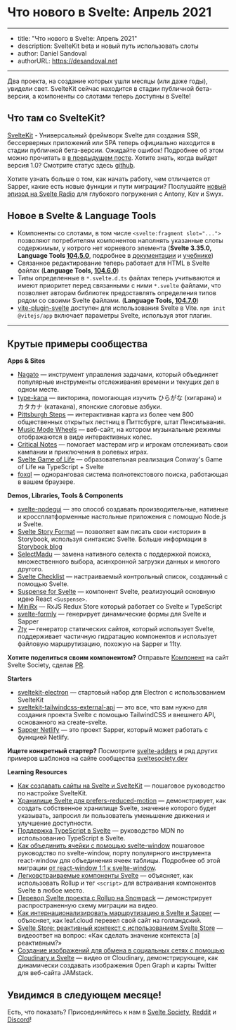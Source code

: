 # Что нового в Svelte: Апрель 2021

---
- title: "Что нового в Svelte: Апрель 2021"
- description: SvelteKit beta и новый путь использовать слоты
- author: Daniel Sandoval
- authorURL: https://desandoval.net
---

Два проекта, на создание которых ушли месяцы (или даже годы), увидели свет. SvelteKit сейчас находится в стадии публичной бета-версии, а компоненты со слотами теперь доступны в Svelte!

## Что там со SvelteKit?
[SvelteKit](https://kit.svelte.dev/) - Универсальный фреймворк Svelte для создания SSR, бессерверных приложений или SPA теперь официально находится в стадии публичной бета-версии. Ожидайте ошибок! Подробнее об этом можно прочитать в [в предыдущем посте](https://ru.svelte.dev/blog/sveltekit-beta). Хотите знать, когда выйдет версия 1.0? Смотрите статус здесь [github](https://github.com/sveltejs/kit/milestone/2).

Хотите узнать больше о том, как начать работу, чем отличается от Sapper, какие есть новые функции и пути миграции? Послушайте [новый эпизод на Svelte Radio](https://www.svelteradio.com/episodes/svelte-kit-public-beta) для глубокого погружения с Antony, Kev и Swyx.

## Новое в Svelte & Language Tools
- Компоненты со слотами, в том числе `<svelte:fragment slot="...">` позволяют потребителям компонентов наполнять указанные слоты содержимым, у котрого нет корневого элемента (**Svelte 3.35.0, Language Tools [104.5.0](https://github.com/sveltejs/language-tools/releases/tag/extensions-104.5.0)**, подробнее в [документации](https://ru.svelte.dev/docs#template-syntax-svelte-fragment) и [учебнике](https://ru.svelte.dev/tutorial/svelte-fragment))
- Связанное редактирование теперь работает для HTML в Svelte файлах (**Language Tools, [104.6.0](https://github.com/sveltejs/language-tools/releases/tag/extensions-104.6.0)**)
- Типы определенные в `*.svelte.d.ts` файлах теперь учитываются и имеют приоритет перед связанными с ними `*.svelte` файлами, что позволяет авторам библиотек предоставлять определения типов рядом со своими Svelte файлами. (**Language Tools, [104.7.0](https://github.com/sveltejs/language-tools/releases/tag/extensions-104.7.0)**)
- [vite-plugin-svelte](https://github.com/sveltejs/vite-plugin-svelte) доступен для использования Svelte в Vite. `npm init @vitejs/app` включает параметры Svelte, используя этот плагин.

---

## Крутые примеры сообщества

**Apps & Sites**

- [Nagato](https://nagato.app/) — инструмент управления задачами, который объединяет популярные инструменты отслеживания времени и текущих дел в одном месте.
- [type-kana](https://type-kana.cass.moe/setup) — викторина, помогающая изучить ひらがな (хигарана) и カタカナ (катакана), японские слоговые азбуки.
- [Pittsburgh Steps](https://pittsburgh-steps.samlearner.com/) — интерактивная карта из более чем 800 общественных открытых лестниц в Питтсбурге, штат Пенсильвания.
- [Music Mode Wheels](https://tobx.github.io/music-mode-wheels/) — веб-сайт, на котором музыкальные режимы отображаются в виде интерактивных колес.
- [Critical Notes](https://www.critical-notes.com/) — помогает мастерам игр и игрокам отслеживать свои кампании и приключения в ролевых играх.
- [Svelte Game of Life](https://github.com/alanrsoares/svelte-game-of-life) — образовательная реализация Conway's Game of Life на TypeScript + Svelte
- [foxql](https://github.com/foxql) — одноранговая система полнотекстового поиска, работающая в вашем браузере.


**Demos, Libraries, Tools & Components**

- [svelte-nodegui](https://github.com/nodegui/svelte-nodegui) — это способ создавать производительные, нативные и кроссплатформенные настольные приложения с помощью Node.js и Svelte.
- [Svelte Story Format](https://www.npmjs.com/package/@storybook/addon-svelte-csf) — позволяет вам писать свои «истории» в Storybook, используя синтаксис Svelte. Больше информации в [Storybook blog](https://storybook.js.org/blog/storybook-for-svelte/)
- [SelectMadu](https://github.com/pavish/select-madu) — замена нативного селекта с поддержкой поиска, множественного выбора, асинхронной загрузки данных и многого другого.
- [Svelte Checklist](https://www.npmjs.com/package/svelte-checklist) — настраиваемый контрольный список, созданный с помощью Svelte.
- [Suspense for Svelte](https://www.npmjs.com/package/@jamcart/suspense) — компонент Svelte, реализующий основную идею React `<Suspense>`.
- [MiniRx](https://spierala.github.io/mini-rx-store/) — RxJS Redux Store который работает со Svelte и TypeScript
- [svelte-formly](https://github.com/arabdevelop/svelte-formly) — генерирует динамические формы для Svelte и Sapper
- [7ty](https://www.npmjs.com/package/@jamcart/7ty) — генератор статических сайтов, который использует Svelte, поддерживает частичную гидратацию компонентов и использует файловую маршрутизацию, похожую на Sapper и 11ty.

**Хотите поделиться своим компонентом?** Отправьте [Компонент](https://sveltesociety.dev/components) на сайт Svelte Society, сделав [PR](https://github.com/svelte-society/sveltesociety.dev/blob/master/src/pages/components/components.json).


**Starters**

- [sveltekit-electron](https://github.com/FractalHQ/sveltekit-electron) — стартовый набор для Electron с использованием SvelteKit
- [sveltekit-tailwindcss-external-api](https://github.com/acidlake/sveltekit-tailwindcss-external-api) — это все, что вам нужно для создания проекта Svelte с помощью TailwindCSS и внешнего API, основанного на create-svelte.
- [Sapper Netlify](https://www.npmjs.com/package/sapper-netlify) — это проект Sapper, который может работать с функцией Netlify.


**Ищете конкретный стартер?** Посмотрите [svelte-adders](https://github.com/svelte-add/svelte-adders) и ряд других примеров шаблонов на сайте сообщества [sveltesociety.dev](https://sveltesociety.dev/templates/)

**Learning Resources**
- [Как создавать сайты на Svelte и SvelteKit](https://prismic.io/blog/svelte-sveltekit-tutorial) — пошаговое руководство по настройке SvelteKit.
- [Хранилище Svelte для prefers-reduced-motion](https://geoffrich.net/posts/svelte-prefers-reduced-motion-store/) — демонстрирует, как создать собственное хранилище Svelte, значение которого будет указывать, запросил ли пользователь уменьшение движения и улучшение доступности.
- [Поддержка TypeScript в Svelte](https://developer.mozilla.org/en-US/docs/Learn/Tools_and_testing/Client-side_JavaScript_frameworks/Svelte_TypeScript) — руководство MDN по использованию TypeScript в Svelte.
- [Как объединить ячейки с помощью svelte-window](https://gradientdescent.de/merging-cells/) пошаговое руководство по svelte-window, порту популярного инструмента react-window для объединения ячеек таблицы. Подробнее об этой миграции [от react-window 1:1 к svelte-window](https://gradientdescent.de/porting-react-window/).
- [Легковстраиваемые компоненты Svelte](https://codeandlife.com/2021/03/06/easy-to-embed-svelte-components/) — объясняет, как использовать Rollup и тег `<script>` для встраивания компонентов Svelte в любое место.
- [Перевод Svelte проекта с Rollup на Snowpack](https://www.youtube.com/watch?v=-sHcqj4YLeQ) — демонстрирует распространенную схему миграции на видео.
- [Как интернационализировать маршрутизацию в Svelte и Sapper](https://www.leaf.cloud/blog/how-to-internationalize-routing-in-svelte-sapper?utm_medium=story&utm_source=reddit.com&utm_campaign=awareness&utm_content=sapper_routing) — объясняет, как leaf.cloud перевел свой сайт на голландский.
- [Svelte Store: реактивный контекст с использованием Svelte Store](https://www.youtube.com/watch?v=-rTnWlbdjoY) — видеоответ на вопрос: «Как сделать значение контекста [a] реактивным?»
- [Создание изображений для обмена в социальных сетях с помощью Cloudinary и Svelte](https://www.youtube.com/watch?v=-Si5o-R7KHY) — видео от Cloudinary, демонстрирующее, как динамически создавать изображения Open Graph и карты Twitter для веб-сайта JAMstack.


## Увидимся в следующем месяце!

Есть, что показать? Присоединяйтесь к нам в [Svelte Society](https://sveltesociety.dev/), [Reddit](https://www.reddit.com/r/sveltejs/) и [Discord](https://discord.com/invite/yy75DKs)!
